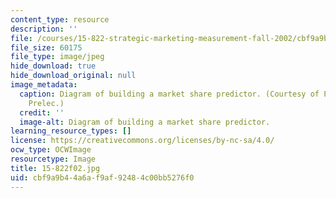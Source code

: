 ```yaml
---
content_type: resource
description: ''
file: /courses/15-822-strategic-marketing-measurement-fall-2002/cbf9a9b44a6af9af92484c00bb5276f0_15-822f02.jpg
file_size: 60175
file_type: image/jpeg
hide_download: true
hide_download_original: null
image_metadata:
  caption: Diagram of building a market share predictor. (Courtesy of Prof. Drazen
    Prelec.)
  credit: ''
  image-alt: Diagram of building a market share predictor.
learning_resource_types: []
license: https://creativecommons.org/licenses/by-nc-sa/4.0/
ocw_type: OCWImage
resourcetype: Image
title: 15-822f02.jpg
uid: cbf9a9b4-4a6a-f9af-9248-4c00bb5276f0
---
```


